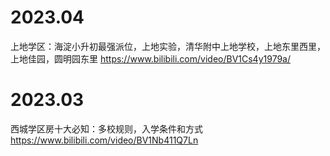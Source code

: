 
# 2023.04

上地学区：海淀小升初最强派位，上地实验，清华附中上地学校，上地东里西里，上地佳园，圆明园东里 https://www.bilibili.com/video/BV1Cs4y1979a/

# 2023.03

西城学区房十大必知：多校规则，入学条件和方式 https://www.bilibili.com/video/BV1Nb411Q7Ln
